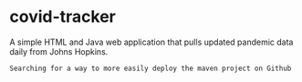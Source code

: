 # covid-tracker

A simple HTML and Java web application that pulls updated pandemic data daily from Johns Hopkins.

`Searching for a way to more easily deploy the maven project on Github`
